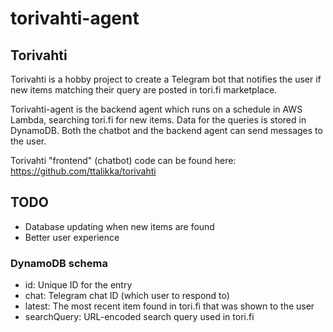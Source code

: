 # torivahti-agent

## Torivahti
Torivahti is a hobby project to create a Telegram bot that notifies the user if new items matching their query are posted in tori.fi marketplace.

Torivahti-agent is the backend agent which runs on a schedule in AWS Lambda, searching tori.fi for new items. Data for the queries is stored in DynamoDB. Both the chatbot and the backend agent can send messages to the user.

Torivahti "frontend" (chatbot) code can be found here: https://github.com/ttalikka/torivahti

## TODO
* Database updating when new items are found
* Better user experience

### DynamoDB schema
* id: Unique ID for the entry
* chat: Telegram chat ID (which user to respond to)
* latest: The most recent item found in tori.fi that was shown to the user
* searchQuery: URL-encoded search query used in tori.fi